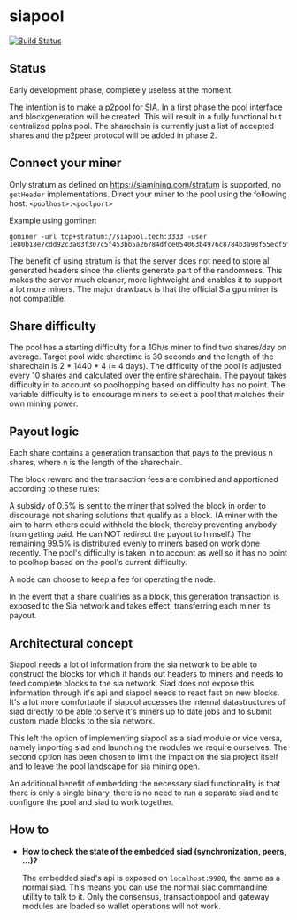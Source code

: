 # siapool


[![Build Status](https://travis-ci.org/siapool/p2pool.svg?branch=master)](https://travis-ci.org/siapool/p2pool)

## Status

Early development phase, completely useless at the moment.

The intention is to make a p2pool for SIA. In a first phase the pool interface and blockgeneration will be created. This will result in a fully functional but centralized pplns pool. The sharechain is currently just a list of accepted shares and the p2peer protocol will be added in phase 2.

## Connect your miner

Only stratum as defined on https://siamining.com/stratum is supported, no `getHeader` implementations.
Direct your miner to the pool using the following host: `<poolhost>:<poolport>`

Example using gominer:
```
gominer -url tcp+stratum://siapool.tech:3333 -user 1e80b18e7cdd92c3a03f307c5f453bb5a26784dfce054063b4976c8784b3a98f55ecf5f59627
```

The benefit of using stratum is that the server does not need to store all generated headers since the clients generate part of the randomness. This makes the server much cleaner, more lightweight and enables it to support a lot more miners. The major drawback is that the official Sia gpu miner is not compatible.

## Share difficulty

The pool has a starting difficulty for a 1Gh/s miner to find two shares/day on average. Target pool wide sharetime is 30 seconds and the length of the sharechain is 2 * 1440 * 4 (= 4 days). The difficulty of the pool is adjusted every 10 shares and calculated over the entire sharechain. The payout takes difficulty in to account so poolhopping based on difficulty has no point. The variable difficulty is to encourage miners to select a pool that matches their own mining power.

## Payout logic

Each share contains a generation transaction that pays to the previous n shares, where n is the length of the sharechain.

The block reward and the transaction fees are combined and apportioned according to these rules:

A subsidy of 0.5% is sent to the miner that solved the block in order to discourage not sharing solutions that qualify as a block. (A miner with the aim to harm others could withhold the block, thereby preventing anybody from getting paid. He can NOT redirect the payout to himself.) The remaining 99.5% is distributed evenly to miners based on work done recently. The pool's difficulty
is taken in to account as well so it has no point to poolhop based on the pool's current difficulty.

A node can choose to keep a fee for operating the node.

In the event that a share qualifies as a block, this generation transaction is exposed to the Sia network and takes effect, transferring each miner its payout.


## Architectural concept

Siapool needs a lot of information from the sia network to be able to construct the blocks for which it hands out headers to miners and needs to feed complete blocks to the sia network. Siad does not expose this information through it's api and siapool needs to react fast on new blocks. It's a lot more comfortable if siapool accesses the internal datastructures of siad directly to be able to serve it's miners up to date jobs and to submit custom made blocks to the sia network.

This left the option of implementing siapool as a siad module or vice versa, namely importing siad and launching the modules we require ourselves. The second option has been chosen to limit the impact on the sia project itself and to leave the pool landscape for sia mining open.

An additional benefit of embedding the necessary siad functionality is that there is only a single binary, there is no need to run a separate siad and to configure the pool and siad to work together.

## How to

* **How to check the state of the embedded siad (synchronization, peers, ...)?**

  The embedded siad's api is exposed on `localhost:9980`, the same as a normal siad. This means you can use the normal siac commandline utility to talk to it. Only the consensus, transactionpool and gateway modules are loaded so wallet operations will not work.
